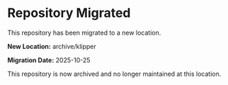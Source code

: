 # Repository Migrated

This repository has been migrated to a new location.

**New Location:** archive/klipper

**Migration Date:** 2025-10-25

This repository is now archived and no longer maintained at this location.
